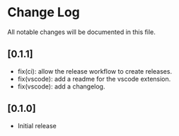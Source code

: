 # Change Log

All notable changes will be documented in this file.

<!-- Check [Keep a Changelog](https://keepachangelog.com/) for recommendations on how to structure this file. -->

## [0.1.1]

- fix(ci): allow the release workflow to create releases.
- fix(vscode): add a readme for the vscode extension.
- fix(vscode): add a changelog.

## [0.1.0]

- Initial release
